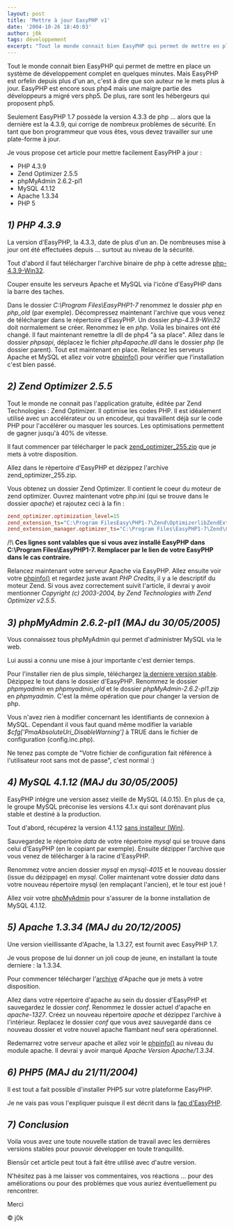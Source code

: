 ```yaml
---
layout: post
title: 'Mettre à jour EasyPHP v1'
date: '2004-10-26 18:40:03'
author: j0k
tags: développement
excerpt: "Tout le monde connait bien EasyPHP qui permet de mettre en place un système de développement complet en quelques minutes. Mais EasyPHP est orfelin depuis plus d'un an, c'est à dire que son auteur ne le mets plus à jour.   \nEasyPHP est encore sous php4 mais une maigre partie des développeurs a migré vers php5. De plus, rare sont les hébergeurs qui proposent php5."
---
```


Tout le monde connait bien EasyPHP qui permet de mettre en place un système de développement complet en quelques minutes. Mais EasyPHP est orfelin depuis plus d'un an, c'est à dire que son auteur ne le mets plus à jour.
EasyPHP est encore sous php4 mais une maigre partie des développeurs a migré vers php5. De plus, rare sont les hébergeurs qui proposent php5.

 Seulement EasyPHP 1.7 possède la version 4.3.3 de php ... alors que la dernière est la 4.3.9, qui corrige de nombreux problèmes de sécurité. En tant que bon programmeur que vous êtes, vous devez travailler sur une plate-forme à jour.

  Je vous propose cet article pour mettre facilement EasyPHP à jour :

 - PHP 4.3.9
 - Zend Optimizer 2.5.5
 - phpMyAdmin 2.6.2-pl1
 - MySQL 4.1.12
 - Apache 1.3.34
 - PHP 5

##  _1) PHP 4.3.9_

 La version d'EasyPHP, la 4.3.3, date de plus d'un an. De nombreuses mise à jour ont été effectuées depuis ... surtout au niveau de la sécurité.

 Tout d'abord il faut télécharger l'archive binaire de php à cette adresse [php-4.3.9-Win32](http://fr.php.net/get/php-4.3.9-Win32.zip/from/a/mirror).

 Couper ensuite les serveurs Apache et MySQL via l'icône d'EasyPHP dans la barre des taches.

  Dans le dossier *C:\Program Files\EasyPHP1-7* renommez le dossier *php* en *php_old* (par exemple). Décompressez maintenant l'archive que vous venez de télécharger dans le répertoire d'EasyPHP. Un dossier *php-4.3.9-Win32* doit normalement se créer. Renommez le en *php*. Voila les binaires ont été changé. Il faut maintenant remettre la dll de php4 "à sa place". Allez dans le dossier *phpsapi*, déplacez le fichier *php4apache.dll* dans le dossier *php* (le dossier parent).
 Tout est maintenant en place. Relancez les serveurs Apache et MySQL et allez voir votre [phpinfo()](http://127.0.0.1/home/phpinfo.php) pour vérifier que l'installation c'est bien passé.

##  _2) Zend Optimizer 2.5.5_

 Tout le monde ne connait pas l'application gratuite, éditée par Zend Technologies : Zend Optimizer. Il optimise les codes PHP. Il est idéalement utilisé avec un accélérateur ou un encodeur, qui travaillent déjà sur le code PHP pour l'accélérer ou masquer les sources. Les optimisations permettent de gagner jusqu'à 40% de vitesse.

  Il faut commencer par télécharger le pack [zend_optimizer_255.zip](http://www.j0k3r.net/dl/zend_optimizer_255.zip) que je mets à votre disposition.

 Allez dans le répertoire d'EasyPHP et dézippez l'archive zend_optimizer_255.zip.

 Vous obtenez un dossier Zend Optimizer. Il contient le coeur du moteur de zend optimizer. Ouvrez maintenant votre php.ini (qui se trouve dans le dossier *apache*) et rajoutez ceci à la fin :

```ini
zend_optimizer.optimization_level=15
zend_extension_ts="C:\Program FilesEasy\PHP1-7\Zend\OptimizerlibZendExtensionManager.dll"
zend_extension_manager.optimizer_ts="C:\Program Files\EasyPHP1-7\Zend\OptimizerlibOptimizer-2.5.5"
```

 /!\ **Ces lignes sont valables que si vous avez installé EasyPHP dans C:\Program Files\EasyPHP1-7. Remplacer par le lien de votre EasyPHP dans le cas contraire.**

  Relancez maintenant votre serveur Apache via EasyPHP. Allez ensuite voir votre [phpinfo()](http://127.0.0.1/home/phpinfo.php) et regardez juste avant *PHP Credits*, il y a le descriptif du moteur Zend. Si vous avez correctement suivit l'article, il devrai y avoir mentionner *Copyright (c) 2003-2004, by Zend Technologies with Zend Optimizer v2.5.5*.

##   _3) phpMyAdmin 2.6.2-pl1_ *(MAJ du 30/05/2005)*

 Vous connaissez tous phpMyAdmin qui permet d'administrer MySQL via le web.

 Lui aussi a connu une mise à jour importante c'est dernier temps.

  Pour l'installer rien de plus simple, téléchargez [la derniere version stable](http://www.phpmyadmin.net/home_page/downloads.php). Dézippez le tout dans le dossier d'EasyPHP. Renommez le dossier *phpmyadmin* en *phpmyadmin_old* et le dossier *phpMyAdmin-2.6.2-pl1.zip* en *phpmyadmin*. C'est la même opération que pour changer la version de php.

  Vous n'avez rien à modifier concernant les identifiants de connexion à MySQL. Cependant il vous faut quand même modifier la variable *$cfg['PmaAbsoluteUri_DisableWarning']* à TRUE dans le fichier de configuration (config.inc.php).

 Ne tenez pas compte de "Votre fichier de configuration fait référence à l'utilisateur root sans mot de passe", c'est normal :)

##  _4) MySQL 4.1.12_ *(MAJ du 30/05/2005)*

 EasyPHP intégre une version assez vieille de MySQL (4.0.15). En plus de ça, le groupe MySQL préconise les versions 4.1.x qui sont dorénavant plus stable et destiné à la production.

 Tout d'abord, récupérez la version 4.1.12 [sans installeur (Win)](http://mir2.ovh.net/ftp.mysql.com/Downloads/MySQL-4.1/mysql-noinstall-4.1.12-win32.zip).

  Sauvegardez le répertoire *data* de votre répertoire *mysql* qui se trouve dans celui d'EasyPHP (en le copiant par exemple).
 Ensuite dézipper l'archive que vous venez de télécharger à la racine d'EasyPHP.

 Renommez votre ancien dossier *mysql* en *mysql-4015* et le nouveau dossier (issue du dézippage) en *mysql*.
 Coller maintenant votre dossier *data* dans votre nouveau répertoire mysql (en remplaçant l'ancien), et le tour est joué !

  Allez voir votre [phpMyAdmin](http://localhost/mysql/) pour s'assurer de la bonne installation de MySQL 4.1.12.

##  _5) Apache 1.3.34_ *(MAJ du 20/12/2005)*

 Une version vieillissante d'Apache, la 1.3.27, est fournit avec EasyPHP 1.7.

 Je vous propose de lui donner un joli coup de jeune, en installant la toute derniere : la 1.3.34.

  Pour commencer télécharger l'[archive](http://www.j0k3r.net/dl/apache_1.3.34.rar) d'Apache que je mets à votre disposition.

 Allez dans votre répertoire d'apache au sein du dossier d'EasyPHP et sauvegardez le dossier *conf*. Renommez le dossier actuel d'apache en *apache-1327*. Créez un nouveau répertoire *apache* et dézippez l'archive à l'intérieur. Replacez le dossier *conf* que vous avez sauvegardé dans ce nouveau dossier et votre nouvel apache flambant neuf sera opérationnel.

  Redemarrez votre serveur apache et allez voir le [phpinfo()](http://localhost/mysql/phpinfo.php#module_apache) au niveau du module apache. Il devrai y avoir marqué *Apache Version Apache/1.3.34*.

##  _6) PHP5_ *(MAJ du 21/11/2004)*

 Il est tout a fait possible d'installer PHP5 sur votre plateforme EasyPHP.

 Je ne vais pas vous l'expliquer puisque il est décrit dans la [fap d'EasyPHP](http://www.easyphp.org/faq.php3#50).

##  _7) Conclusion_

 Voila vous avez une toute nouvelle station de travail avec les dernières versions stables pour pouvoir développer en toute tranquilité.

 Biensûr cet article peut tout à fait être utilisé avec d'autre version.

  N'hésitez pas à me laisser vos commentaires, vos réactions ... pour des améliorations ou pour des problèmes que vous auriez éventuellement pu rencontrer.

 Merci

  © j0k

